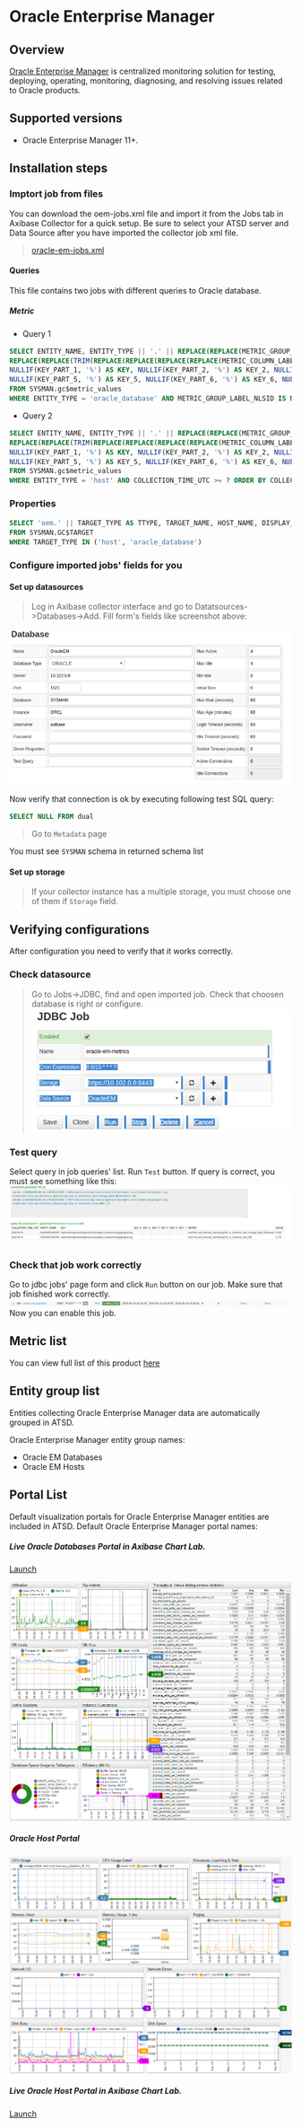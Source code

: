 # Oracle Enterprise Manager

## Overview
[Oracle Enterprise
Manager](http://www.oracle.com/us/products/enterprise-manager/index.html "Oracle Enterprise Manager") is centralized monitoring solution for testing, deploying, operating, monitoring, diagnosing, and resolving issues related to Oracle products.

## Supported versions

- Oracle Enterprise Manager 11+.

## Installation steps

### Imptort job from files
You can download the oem-jobs.xml file and import it from the Jobs tab in Axibase Collector for a quick setup. Be sure to select your ATSD server and Data Source after you have imported the collector job xml file.
> [oracle-em-jobs.xml](oracle-em-jobs.xml)

#### Queries

This file contains two jobs with different queries to Oracle database.

##### Metric


- Query 1

```SQL
SELECT ENTITY_NAME, ENTITY_TYPE || '.' || REPLACE(REPLACE(METRIC_GROUP_LABEL, ',', ' '), ' ', '_') || '.' ||
REPLACE(REPLACE(TRIM(REPLACE(REPLACE(REPLACE(REPLACE(METRIC_COLUMN_LABEL, ' - ', '-'), ',', ' '), ')', ' '), '(', ' ')), ' ', '_'), '__', '_') AS METRIC,
NULLIF(KEY_PART_1, '%') AS KEY, NULLIF(KEY_PART_2, '%') AS KEY_2, NULLIF(KEY_PART_3, '%') AS KEY_3, NULLIF(KEY_PART_4, '%') AS KEY_4,
NULLIF(KEY_PART_5, '%') AS KEY_5, NULLIF(KEY_PART_6, '%') AS KEY_6, NULLIF(KEY_PART_7, '%') AS KEY_7, COLLECTION_TIME_UTC, VALUE
FROM SYSMAN.gc$metric_values
WHERE ENTITY_TYPE = 'oracle_database' AND METRIC_GROUP_LABEL_NLSID IS NOT NULL AND COLLECTION_TIME_UTC >= ? ORDER BY COLLECTION_TIME_UTC
```

- Query 2

```SQL
SELECT ENTITY_NAME, ENTITY_TYPE || '.' || REPLACE(REPLACE(METRIC_GROUP_LABEL, ',', ' '), ' ', '_') || '.' ||
REPLACE(REPLACE(TRIM(REPLACE(REPLACE(REPLACE(REPLACE(METRIC_COLUMN_LABEL, ' - ', '-'), ',', ' '), ')', ' '), '(', ' ')), ' ', '_'), '__', '_') AS METRIC,
NULLIF(KEY_PART_1, '%') AS KEY, NULLIF(KEY_PART_2, '%') AS KEY_2, NULLIF(KEY_PART_3, '%') AS KEY_3, NULLIF(KEY_PART_4, '%') AS KEY_4,
NULLIF(KEY_PART_5, '%') AS KEY_5, NULLIF(KEY_PART_6, '%') AS KEY_6, NULLIF(KEY_PART_7, '%') AS KEY_7, COLLECTION_TIME_UTC, VALUE
FROM SYSMAN.gc$metric_values
WHERE ENTITY_TYPE = 'host' AND COLLECTION_TIME_UTC >= ? ORDER BY COLLECTION_TIME_UTC
```
### Properties

```SQL
SELECT 'oem.' || TARGET_TYPE AS TTYPE, TARGET_NAME, HOST_NAME, DISPLAY_NAME, TIMEZONE_REGION, TYPE_QUALIFIER1 AS TYPE
FROM SYSMAN.GC$TARGET
WHERE TARGET_TYPE IN ('host', 'oracle_database')
```


### Configure imported jobs' fields for you


#### Set up datasources
> Log in Axibase collector interface and go to Datatsources->Databases->Add. Fill form's fields like screenshot above:

![](images/oracle_database_example.png)

Now verify that connection is ok by executing following test SQL query:
```SQL
SELECT NULL FROM dual
```
> Go to `Metadata` page

You must see `SYSMAN` schema in returned schema list

#### Set up storage
> If your collector instance has a multiple storage, you must choose one of them if `Storage` field.

## Verifying configurations
After configuration you need to verify that it works correctly.
### Check datasource
> Go to Jobs->JDBC, find and open imported job.  Check that choosen database is right  or configure.
![](images/oracle_job_ds.png)

### Test query
Select query in job queries' list. Run `Test`  button. If query is correct, you must see something like this:
![](images/test_result.png)

### Check that job work correctly
Go to jdbc jobs' page form and click `Run` button on our job. Make sure that job finished work correctly.
![](images/test_run.png)
Now you can enable this job.




## Metric list
You can view full list of this product [here](metric-list.md)

## Entity group list
Entities collecting Oracle Enterprise Manager data are automatically grouped in ATSD.

Oracle Enterprise Manager entity group names:

- Oracle EM Databases
- Oracle EM Hosts


## Portal List
Default visualization portals for Oracle Enterprise Manager entities are included in ATSD.
Default Oracle Enterprise Manager portal names:
##### Live Oracle Databases Portal in Axibase Chart Lab.

[Launch](http://axibase.com/chartlab/32a3fe3e)

![](images/oracle_databases_poral3.png "Oracle Databases")

##### Oracle Host Portal
![](images/oracle_host_portal.png "Oracle Host")

##### Live Oracle Host Portal in Axibase Chart Lab.

[Launch](http://axibase.com/chartlab/32a3fe3e/2/)

